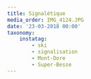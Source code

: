 ```yaml
---
title: Signalétique
media_order: IMG_4124.JPG
date: '23-03-2018 00:00'
taxonomy:
    instatag:
        - ski
        - signalisation
        - Mont-Dore
        - Super-Besse
---
```


